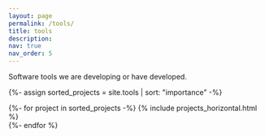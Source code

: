 ```yaml
---
layout: page
permalink: /tools/
title: tools
description: 
nav: true
nav_order: 5
---
```


Software tools we are developing or have developed. 

<!-- Display tools without categories -->
{%- assign sorted_projects = site.tools | sort: "importance" -%}
<!-- Generate cards for each project -->
<div class="container">
   <div class="row row-cols-2">
    {%- for project in sorted_projects -%}
    {% include projects_horizontal.html %}
    <br>
    {%- endfor %}
</div>


